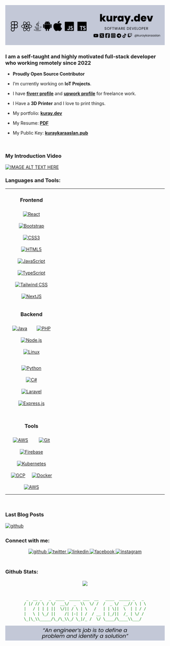 ![Banner](static/img/banner.png)

### <p align="left">I am a self-taught and highly motivated full-stack developer who working remotely since 2022</p>


- **Proudly Open Source Contributor**
- I’m currently working on **IoT Projects**.
- I have  **[fiverr profile](https://www.fiverr.com/kuraykaraaslan)** and **[upwork profile](https://www.upwork.com/freelancers/~01694c65c4ad50b809)** for freelance work.
- I Have a **3D Printer** and I love to print things.

- My portfolio: **[kuray.dev](https://kuray.dev?s=GithubInfo)**
- My Resume: **[PDF](https://drive.google.com/file/d/17Ya5AC2nvcvccN-bS2pFsKFIm5v8dcWN/view?usp=drive_link)**
- My Public Key: **[kuraykaraaslan.pub](/kuraykaraaslan.pub)**
<br/>  

### My Introduction Video

[![IMAGE ALT TEXT HERE](https://img.youtube.com/vi/oJN50oOlW-c/0.jpg)](https://www.youtube.com/watch?v=oJN50oOlW-c)


### <p align="left">Languages and Tools:</p>

<table><tr><td valign="top" width="30%" style="display: flex; justify-content: space-around; flex-wrap: wrap">

### Frontend  
<div align="center" style="display: flex; justify-content: space-around; flex-wrap: wrap">
<a href="https://reactjs.org/" target="_blank"><img style="margin: 10px" src="https://profilinator.rishav.dev/skills-assets/react-original-wordmark.svg" alt="React" height="50" /></a>  
<a href="https://getbootstrap.com/docs/3.4/javascript/" target="_blank"><img style="margin: 10px" src="https://profilinator.rishav.dev/skills-assets/bootstrap-plain.svg" alt="Bootstrap" height="50" /></a>  
<a href="https://www.w3schools.com/css/" target="_blank"><img style="margin: 10px" src="https://profilinator.rishav.dev/skills-assets/css3-original-wordmark.svg" alt="CSS3" height="50" /></a>  
<a href="https://en.wikipedia.org/wiki/HTML5" target="_blank"><img style="margin: 10px" src="https://profilinator.rishav.dev/skills-assets/html5-original-wordmark.svg" alt="HTML5" height="50" /></a>  
<a href="https://www.javascript.com/" target="_blank"><img style="margin: 10px" src="https://profilinator.rishav.dev/skills-assets/javascript-original.svg" alt="JavaScript" height="50" /></a>  
<a href="https://www.typescriptlang.org/" target="_blank"><img style="margin: 10px" src="https://profilinator.rishav.dev/skills-assets/typescript-original.svg" alt="TypeScript" height="50" /></a>  
<a href="https://www.tailwindcss.com/" target="_blank"><img style="margin: 10px" src="https://profilinator.rishav.dev/skills-assets/tailwindcss.svg" alt="Tailwind CSS" height="50" /></a> 
<a href="https://nextjs.org/" target="_blank"><img style="margin: 10px" src="https://profilinator.rishav.dev/skills-assets/nextjs.png" alt="NextJS" height="50" /></a>  

</div>

</td><td valign="top" width="30%" style="display: flex; justify-content: space-around; flex-wrap: wrap">

### Backend  
<div align="center" style="display: flex; justify-content: space-around; flex-wrap: wrap">
<a href="https://www.java.com/" target="_blank"><img style="margin: 10px" src="https://profilinator.rishav.dev/skills-assets/java-original-wordmark.svg" alt="Java" height="50" /></a>  
<a href="https://www.php.net/" target="_blank"><img style="margin: 10px" src="https://profilinator.rishav.dev/skills-assets/php-original.svg" alt="PHP" height="50" /></a>  
<a href="https://nodejs.org/" target="_blank"><img style="margin: 10px" src="https://profilinator.rishav.dev/skills-assets/nodejs-original-wordmark.svg" alt="Node.js" height="50" /></a>  
<a href="https://www.linux.org/" target="_blank"><img style="margin: 10px" src="https://profilinator.rishav.dev/skills-assets/linux-original.svg" alt="Linux" height="50" /></a>  
  
<a href="https://www.python.org/" target="_blank"><img style="margin: 10px" src="https://profilinator.rishav.dev/skills-assets/python-original.svg" alt="Python" height="50" /></a>  
<a href="https://docs.microsoft.com/en-us/dotnet/csharp/" target="_blank"><img style="margin: 10px" src="https://profilinator.rishav.dev/skills-assets/csharp-original.svg" alt="C#" height="50" /></a>  
<a href="https://laravel.com/" target="_blank"><img style="margin: 10px" src="https://profilinator.rishav.dev/skills-assets/laravel-plain-wordmark.svg" alt="Laravel" height="50" /></a>  
<a href="https://expressjs.com/" target="_blank"><img style="margin: 10px" src="https://profilinator.rishav.dev/skills-assets/express-original-wordmark.svg" alt="Express.js" height="50" /></a>
</div>

</td><td valign="top" width="30%" style="display: flex; justify-content: space-around; flex-wrap: wrap">



### Tools
<div align="center" style="display: flex; justify-content: space-around; flex-wrap: wrap">
<a href="https://aws.amazon.com/" target="_blank"><img style="margin: 10px" src="https://profilinator.rishav.dev/skills-assets/amazonwebservices-original-wordmark.svg" alt="AWS" height="50" /></a>  
<a href="https://github.com/" target="_blank"><img style="margin: 10px" src="https://profilinator.rishav.dev/skills-assets/git-scm-icon.svg" alt="Git" height="50" /></a>  
<a href="https://firebase.google.com/" target="_blank"><img style="margin: 10px" src="https://profilinator.rishav.dev/skills-assets/firebase.png" alt="Firebase" height="50" /></a>  
<a href="https://kubernetes.io/" target="_blank"><img style="margin: 10px" src="https://profilinator.rishav.dev/skills-assets/kubernetes-icon.svg" alt="Kubernetes" height="50" /></a>  
<a href="https://cloud.google.com/" target="_blank"><img style="margin: 10px" src="https://profilinator.rishav.dev/skills-assets/google_cloud-icon.svg" alt="GCP" height="50" /></a>  
<a href="https://www.docker.com/" target="_blank"><img style="margin: 10px" src="https://profilinator.rishav.dev/skills-assets/docker-original-wordmark.svg" alt="Docker" height="50" /></a>
<a href="https://aws.amazon.com/" target="_blank"><img style="margin: 10px" src="https://profilinator.rishav.dev/skills-assets/amazonwebservices-original-wordmark.svg" alt="AWS" height="50" /></a>  
</div>


</td></tr></table>  

<br/>  

### Last Blog Posts

<a href="https://kuray.dev/blog" target="_blank">
<img src=https://kuray.dev/api/widget/posts alt=github style="margin-bottom: 5px;" />
</a>


### <p align="left">Connect with me:</p>
<div align="center">
<a href="https://github.com/kuraykaraaslan" target="_blank">
<img src=https://img.shields.io/badge/github-%2324292e.svg?&style=for-the-badge&logo=github&logoColor=white alt=github style="margin-bottom: 5px;" />
</a>
<a href="https://twitter.com/kuraykaraaslan" target="_blank">
<img src=https://img.shields.io/badge/twitter-%2300acee.svg?&style=for-the-badge&logo=twitter&logoColor=white alt=twitter style="margin-bottom: 5px;" />
</a>
<a href="https://linkedin.com/in/kuraykaraaslan" target="_blank">
<img src=https://img.shields.io/badge/linkedin-%231E77B5.svg?&style=for-the-badge&logo=linkedin&logoColor=white alt=linkedin style="margin-bottom: 5px;" />
</a>
<a href="https://www.facebook.com/kuraykaraaslan" target="_blank">
<img src=https://img.shields.io/badge/facebook-%232E87FB.svg?&style=for-the-badge&logo=facebook&logoColor=white alt=facebook style="margin-bottom: 5px;" />
</a>
<a href="https://instagram.com/kuraykaraaslan" target="_blank">
<img src=https://img.shields.io/badge/instagram-%23000000.svg?&style=for-the-badge&logo=instagram&logoColor=white alt=instagram style="margin-bottom: 5px;" />
</a>  
</div>  

<br/> 

### <p align="left">Github Stats:</p>

<div align="center"><img src="https://github-readme-stats.vercel.app/api?username=kuraykaraaslan&show_icons=true&count_private=true&hide_border=true" align="center" /></div>  

<br/>

<div align="center" style="color: green;">

     _  __ _   _  ____  _____ ___  __   ____  _____ _   _ 
    / |/ // \ / \/  __\/  _  \\  \/ /  /  _ \/  __// \ | \
    |   / | | | ||  \/|| / \ | \   /   | | \||  \  | | / /
    |   \ | \_/ ||    /| |-| | /  / __ | |_/||  /_ | \/ / 
    \_|\_\\_____/\_/\_\\_/ \_|/_ /  \/ \____/\____\\___/  
    
</div>

![Footer](static/img/footer.png)
